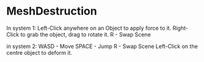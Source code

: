# MeshDestruction

In system 1:
Left-Click anywhere on an Object to apply force to it.
Right-Click to grab the object, drag to rotate it.
R - Swap Scene

in system 2:
WASD - Move
SPACE - Jump
R - Swap Scene
Left-Click on the centre object to deform it.
